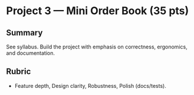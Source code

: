 # Project 3 — Mini Order Book (35 pts)

## Summary
See syllabus. Build the project with emphasis on correctness, ergonomics, and documentation.

## Rubric
- Feature depth, Design clarity, Robustness, Polish (docs/tests).
